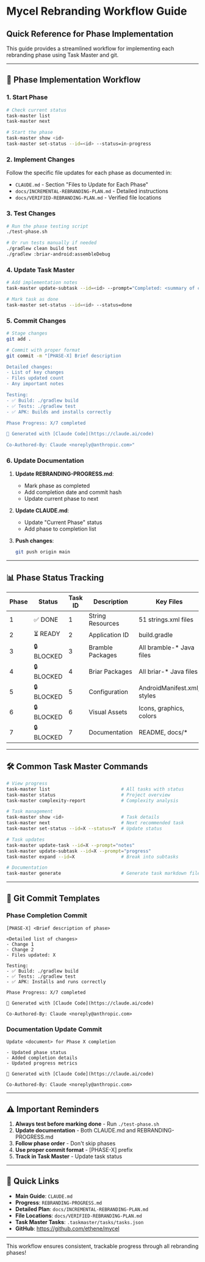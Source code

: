 # Mycel Rebranding Workflow Guide
## Quick Reference for Phase Implementation

This guide provides a streamlined workflow for implementing each rebranding phase using Task Master and git.

---

## 🚀 **Phase Implementation Workflow**

### **1. Start Phase**
```bash
# Check current status
task-master list
task-master next

# Start the phase
task-master show <id>
task-master set-status --id=<id> --status=in-progress
```

### **2. Implement Changes**
Follow the specific file updates for each phase as documented in:
- `CLAUDE.md` - Section "Files to Update for Each Phase"
- `docs/INCREMENTAL-REBRANDING-PLAN.md` - Detailed instructions
- `docs/VERIFIED-REBRANDING-PLAN.md` - Verified file locations

### **3. Test Changes**
```bash
# Run the phase testing script
./test-phase.sh

# Or run tests manually if needed
./gradlew clean build test
./gradlew :briar-android:assembleDebug
```

### **4. Update Task Master**
```bash
# Add implementation notes
task-master update-subtask --id=<id> --prompt="Completed: <summary of changes>"

# Mark task as done
task-master set-status --id=<id> --status=done
```

### **5. Commit Changes**
```bash
# Stage changes
git add .

# Commit with proper format
git commit -m "[PHASE-X] Brief description

Detailed changes:
- List of key changes
- Files updated count
- Any important notes

Testing:
- ✅ Build: ./gradlew build
- ✅ Tests: ./gradlew test
- ✅ APK: Builds and installs correctly

Phase Progress: X/7 completed

🤖 Generated with [Claude Code](https://claude.ai/code)

Co-Authored-By: Claude <noreply@anthropic.com>"
```

### **6. Update Documentation**
1. **Update REBRANDING-PROGRESS.md**:
   - Mark phase as completed
   - Add completion date and commit hash
   - Update current phase to next

2. **Update CLAUDE.md**:
   - Update "Current Phase" status
   - Add phase to completion list

3. **Push changes**:
   ```bash
   git push origin main
   ```

---

## 📊 **Phase Status Tracking**

| Phase | Status | Task ID | Description | Key Files |
|-------|--------|---------|-------------|-----------|
| 1 | ✅ DONE | 1 | String Resources | 51 strings.xml files |
| 2 | ⏳ READY | 2 | Application ID | build.gradle |
| 3 | 🔒 BLOCKED | 3 | Bramble Packages | All bramble-* Java files |
| 4 | 🔒 BLOCKED | 4 | Briar Packages | All briar-* Java files |
| 5 | 🔒 BLOCKED | 5 | Configuration | AndroidManifest.xml, styles |
| 6 | 🔒 BLOCKED | 6 | Visual Assets | Icons, graphics, colors |
| 7 | 🔒 BLOCKED | 7 | Documentation | README, docs/* |

---

## 🛠️ **Common Task Master Commands**

```bash
# View progress
task-master list                          # All tasks with status
task-master status                        # Project overview
task-master complexity-report             # Complexity analysis

# Task management
task-master show <id>                     # Task details
task-master next                          # Next recommended task
task-master set-status --id=X --status=Y  # Update status

# Task updates
task-master update-task --id=X --prompt="notes"
task-master update-subtask --id=X --prompt="progress"
task-master expand --id=X                 # Break into subtasks

# Documentation
task-master generate                      # Generate task markdown files
```

---

## 📝 **Git Commit Templates**

### **Phase Completion Commit**
```
[PHASE-X] <Brief description of phase>

<Detailed list of changes>
- Change 1
- Change 2
- Files updated: X

Testing:
- ✅ Build: ./gradlew build
- ✅ Tests: ./gradlew test  
- ✅ APK: Installs and runs correctly

Phase Progress: X/7 completed

🤖 Generated with [Claude Code](https://claude.ai/code)

Co-Authored-By: Claude <noreply@anthropic.com>
```

### **Documentation Update Commit**
```
Update <document> for Phase X completion

- Updated phase status
- Added completion details
- Updated progress metrics

🤖 Generated with [Claude Code](https://claude.ai/code)

Co-Authored-By: Claude <noreply@anthropic.com>
```

---

## ⚠️ **Important Reminders**

1. **Always test before marking done** - Run `./test-phase.sh`
2. **Update documentation** - Both CLAUDE.md and REBRANDING-PROGRESS.md
3. **Follow phase order** - Don't skip phases
4. **Use proper commit format** - [PHASE-X] prefix
5. **Track in Task Master** - Update task status

---

## 🔗 **Quick Links**

- **Main Guide**: `CLAUDE.md`
- **Progress**: `REBRANDING-PROGRESS.md`
- **Detailed Plan**: `docs/INCREMENTAL-REBRANDING-PLAN.md`
- **File Locations**: `docs/VERIFIED-REBRANDING-PLAN.md`
- **Task Master Tasks**: `.taskmaster/tasks/tasks.json`
- **GitHub**: https://github.com/ethene/mycel

---

This workflow ensures consistent, trackable progress through all rebranding phases!